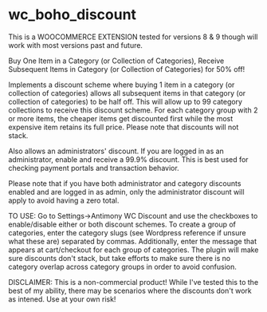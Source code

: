# wc_boho_discount
This is a WOOCOMMERCE EXTENSION tested for versions 8 & 9 though will work with most versions past and future.

Buy One Item in a Category (or Collection of Categories), Receive Subsequent Items in Category (or Collection of Categories) for 50% off!

Implements a discount scheme where buying 1 item in a category (or collection of categories) allows all subsequent items in that category (or collection of categories) to be half off.  This will allow up to 99 category collections to receive this discount scheme.  For each category group with 2 or more items, the cheaper items get discounted first while the most expensive item retains its full price.  Please note that discounts will not stack.

Also allows an administrators' discount.  If you are logged in as an administrator, enable and receive a 99.9% discount.  This is best used for checking payment portals and transaction behavior.

Please note that if you have both administrator and category discounts enabled and are logged in as admin, only the administrator discount will apply to avoid having a zero total.

TO USE:
Go to Settings->Antimony WC Discount and use the checkboxes to enable/disable either or both discount schemes.  To create a group of categories, enter the category slugs (see Wordpress reference if unsure what these are) separated by commas.  Additionally, enter the message that appears at cart/checkout for each group of categories.  The plugin will make sure discounts don't stack, but take efforts to make sure there is no category overlap across category groups in order to avoid confusion.

DISCLAIMER:  This is a non-commercial product!  While I've tested this to the best of my ability, there may be scenarios where the discounts don't work as intened.  Use at your own risk! 

